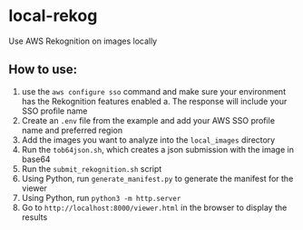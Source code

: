 # local-rekog
Use AWS Rekognition on images locally

## How to use:

1. use the `aws configure sso` command and make sure your environment has the Rekognition features enabled
    a. The response will include your SSO profile name
2. Create an `.env` file from the example and add your AWS SSO profile name and preferred region
3. Add the images you want to analyze into the `local_images` directory
4. Run the `tob64json.sh`, which creates a json submission with the image in base64
5. Run the `submit_rekognition.sh` script
6. Using Python, run `generate_manifest.py` to generate the manifest for the viewer
7. Using Python, run `python3 -m http.server`
8. Go to `http://localhost:8000/viewer.html` in the browser to display the results
